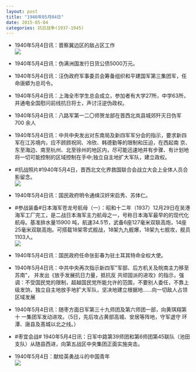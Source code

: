 ```yaml
---
layout: post
title: "1940年05月04日"
date: 2015-05-04
categories: 抗日战争(1937-1945)
---
```


<meta name="referrer" content="no-referrer" />

- 1940年5月4日讯：晋察冀边区的敌占区工作 <br/><img src="https://ww3.sinaimg.cn/large/aca367d8jw1erskvjhbytj20hn10gwoz.jpg" />

- 1940年5月4日讯：伪满洲国发行日货公债5000万元。 

- 1940年5月4日讯：汪伪政府军事委员会筹备组织和平建国军第三集团军，任命唐蟒为总司令。 

- 1940年5月4日讯：上海全市学生总会成立，参加者有大学27所，中学63所，并通电全国慰问前线抗日将士，声讨汪逆伪政权。 

- 1940年5月4日讯：八路军第一二〇师贺龙部在晋西北岚县城郊歼灭日伪军700 余人 

- 1940年5月4日讯：中共中央发出对东南局及新四军军分会的指示，要求新四军在江苏境内，应不顾顾祝同、冷欣、韩德勤等的限制和压迫，在西起南 京、东至海边、南至杭州、北至徐州的地区内，尽可能迅速地并有步骤、有计划地将一切可能控制的区域控制在手中;独立自主地扩大军队，建立政权。 

- #抗战照片#1940年5月4日，晋西北文化界救国联合会战立大会上全体人员合影留念。 <br/><img src="https://ww1.sinaimg.cn/large/aca367d8jw1ers1d9x5g2j20pa0ejn0n.jpg" />

- 1940年5月4日讯：国民政府明令通缉汉奸宋启秀、苏体仁。  

- #参战装备#日本海军苍龙号航母（一）：昭和十二年（1937）12月29日在吴港海军工厂完工，是二战日本海军主力航母之一，号称日本海军最早的的现代化航母。基准排水量15900 吨，航速34.5节，武备6座127毫米双联高炮，14座25毫米双联高炮。可搭载18架零式舰战，18架九九舰爆，18架九七舰攻，舰员1103人。 <br/><img src="https://ww2.sinaimg.cn/large/aca367d8jw1errzmks8vfj20m80ordnk.jpg" />

- 1940年5月4日讯：国民政府任命张彭春为驻土耳其特命全权大使。 

- 1940年5月4日讯：中共中央再次指示新四军"军部、后方机关及皖南主力移至苏南"， 并发出《放手发展抗日力量，抵抗反 共顽固派的进攻》的指示，强调：不受国民党的限制，超越国民党所能允许的范围，不要别人委任，不靠上级发饷，独立自主地放手地扩大军队，坚决地建立根据地……向一切敌人占领区域发展 

- 1940年5月4日讯：随枣方面日军第三十九师团及第六师团一部，向黄琪翔第十 一集团军发动进攻。（5日，先后攻占黄部高城、安居等阵地，守军退守 环潭、唐县及髙城以北之线。） 

- #枣宜会战# 1940年5月4日讯：日军中路第39师团和第6师团第45联队（池田支队）从随县西进，向第五战区中央集团正面实施突击。 

- 1940年5月4日：献给英勇战斗的中国青年 <br/><img src="https://ww1.sinaimg.cn/large/aca367d8jw1erruus7atoj21230han3g.jpg" />

